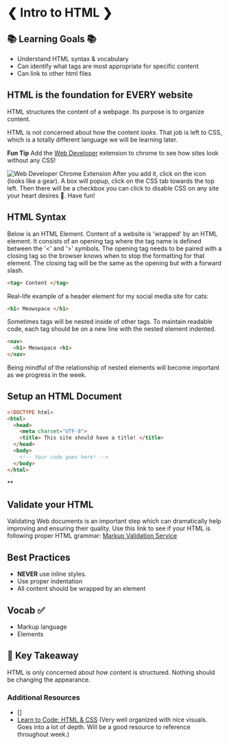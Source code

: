 # ❮ Intro to HTML ❯


## 📚 Learning Goals 📚
- Understand HTML syntax & vocabulary
- Can identify what tags are most appropriate for specific content
- Can link to other html files



## HTML is the foundation for EVERY website
HTML structures the content of a webpage. Its purpose is to organize content.

HTML is not concerned about how the content *looks*. That job is left to CSS, which is a totally different language we will be learning later.

**Fun Tip** Add the [Web Developer](https://chrome.google.com/webstore/detail/web-developer/bfbameneiokkgbdmiekhjnmfkcnldhhm?hl=en-US) extension to chrome to see how sites look without any CSS!

![Web Developer Chrome Extension](/imgs/web_developer.png)
After you add it, click on the icon (looks like a gear). A box will popup, click on the CSS tab towards the top left. Then there will be a checkbox you can click to disable CSS on any site your heart desires 💛. Have fun!


## HTML Syntax

Below is an HTML Element. Content of a website is 'wrapped' by an HTML element. It consists of an opening tag where the tag name is defined between the '<' and '>' symbols. The opening tag needs to be paired with a closing tag so the browser knows when to stop the formatting for that element. The closing tag will be the same as the opening but with a forward slash.

```html
<tag> Content </tag>
```
Real-life example of a header element for my social media site for cats:
```html
<h1> Meowspace </h1>
```

Sometimes tags will be nested inside of other tags. To maintain readable code, each tag should be on a new line with the nested element indented.

```html
<nav>
  <h1> Meowspace <h1>
</nav>
```
Being mindful of the relationship of nested elements will become important as we progress in the week.

## Setup an HTML Document

```html
<!DOCTYPE html>
<html>
  <head>
    <meta charset="UTF-8">
    <title> This site should have a title! </title>
  </head>
  <body>
    <!-- Your code goes here! -->
  </body>
</html>
```

**

## Validate your HTML
Validating Web documents is an important step which can dramatically help improving and ensuring their quality. Use this link to see if your HTML is following proper HTML grammar: [Markup Validation Service](https://validator.w3.org/nu/#textarea)

## Best Practices

- **NEVER** use inline styles.
- Use proper indentation
- All content should be wrapped by an element

## Vocab ✅
- Markup language
- Elements


## 🔑 Key Takeaway
HTML is only concerned about how content is structured. Nothing should be changing the appearance.

### Additional Resources

- []
- [Learn to Code: HTML & CSS](http://learn.shayhowe.com/html-css/building-your-first-web-page/) (Very well organized with nice visuals. Goes into a lot of depth. Will be a good resource to reference throughout week.)
